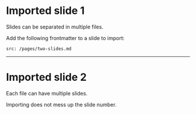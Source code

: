# Imported slide 1

Slides can be separated in multiple files.

Add the following frontmatter to a slide to import:

```
src: /pages/two-slides.md
```

---

# Imported slide 2

Each file can have multiple slides.

Importing does not mess up the slide number.